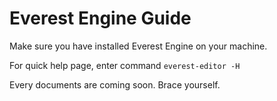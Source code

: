 # Everest Engine Guide

Make sure you have installed Everest Engine on your machine.

For quick help page, enter command `everest-editor -H`

Every documents are coming soon. Brace yourself.
